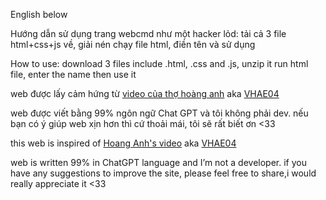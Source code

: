 English below

Hướng dẫn sử dụng trang webcmd như một hacker lỏd:
tải cả 3 file html+css+js về, giải nén
chạy file html, điền tên và sử dụng

How to use:
download 3 files include .html, .css and .js, unzip it
run html file, enter the name then use it

web được lấy cảm hứng từ  <a href="https://www.youtube.com/watch?v=PyTdnxFsLYQ&t=20s">video của thợ hoàng anh</a> aka <a href="https://github.com/VHAE04">VHAE04</a>

web được viết bằng 99% ngôn ngữ Chat GPT và tôi không phải dev. nếu bạn có ý giúp web xịn hơn thì cứ thoải mái, tôi sẽ rất biết ơn <33

this web is inspired of <a href="https://www.youtube.com/watch?v=PyTdnxFsLYQ&t=20s">Hoang Anh's video</a> aka <a href="https://github.com/VHAE04">VHAE04</a>

web is written 99% in ChatGPT language and I’m not a developer. if you have any suggestions to improve the site, please feel free to share,i would really appreciate it <33
